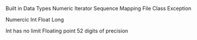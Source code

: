 Built in Data Types
Numeric 
Iterator
Sequence
Mapping
File
Class
Exception


Numercic 
Int 
Float
Long


Int has no limit
Floating point 
52 digits of precision